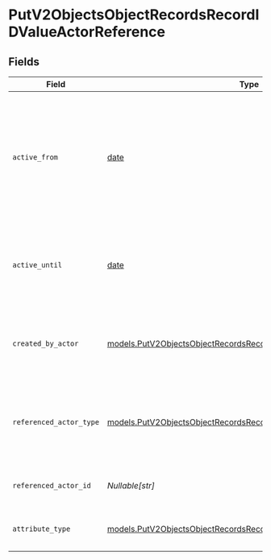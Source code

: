 # PutV2ObjectsObjectRecordsRecordIDValueActorReference


## Fields

| Field                                                                                                                                            | Type                                                                                                                                             | Required                                                                                                                                         | Description                                                                                                                                      | Example                                                                                                                                          |
| ------------------------------------------------------------------------------------------------------------------------------------------------ | ------------------------------------------------------------------------------------------------------------------------------------------------ | ------------------------------------------------------------------------------------------------------------------------------------------------ | ------------------------------------------------------------------------------------------------------------------------------------------------ | ------------------------------------------------------------------------------------------------------------------------------------------------ |
| `active_from`                                                                                                                                    | [date](https://docs.python.org/3/library/datetime.html#date-objects)                                                                             | :heavy_check_mark:                                                                                                                               | The point in time at which this value was made "active". `active_from` can be considered roughly analogous to `created_at`.                      | 2023-01-01T15:00:00.000000000Z                                                                                                                   |
| `active_until`                                                                                                                                   | [date](https://docs.python.org/3/library/datetime.html#date-objects)                                                                             | :heavy_check_mark:                                                                                                                               | The point in time at which this value was deactivated. If `null`, the value is active.                                                           | 2023-01-01T15:00:00.000000000Z                                                                                                                   |
| `created_by_actor`                                                                                                                               | [models.PutV2ObjectsObjectRecordsRecordIDCreatedByActor1](../models/putv2objectsobjectrecordsrecordidcreatedbyactor1.md)                         | :heavy_check_mark:                                                                                                                               | The actor that created this value.                                                                                                               | {<br/>"type": "workspace-member",<br/>"id": "50cf242c-7fa3-4cad-87d0-75b1af71c57b"<br/>}                                                         |
| `referenced_actor_type`                                                                                                                          | [models.PutV2ObjectsObjectRecordsRecordIDReferencedActorType](../models/putv2objectsobjectrecordsrecordidreferencedactortype.md)                 | :heavy_check_mark:                                                                                                                               | The type of the referenced actor. [Read more information on actor types here](/docs/actors).                                                     | workspace-member                                                                                                                                 |
| `referenced_actor_id`                                                                                                                            | *Nullable[str]*                                                                                                                                  | :heavy_check_mark:                                                                                                                               | The ID of the referenced actor.                                                                                                                  | 50cf242c-7fa3-4cad-87d0-75b1af71c57b                                                                                                             |
| `attribute_type`                                                                                                                                 | [models.PutV2ObjectsObjectRecordsRecordIDAttributeTypeActorReference](../models/putv2objectsobjectrecordsrecordidattributetypeactorreference.md) | :heavy_check_mark:                                                                                                                               | The attribute type of the value.                                                                                                                 | actor-reference                                                                                                                                  |
